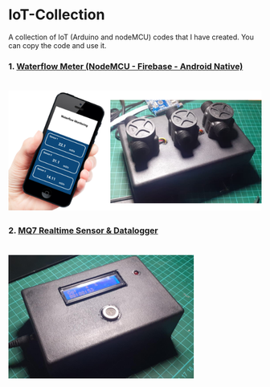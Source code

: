 # IoT-Collection

A collection of IoT (Arduino and nodeMCU) codes that I have created. You can copy the code and use it.


### 1. [Waterflow Meter (NodeMCU - Firebase - Android Native)](https://github.com/lintabong/IoT-Collection/tree/main/WaterFlowMonitoring)

![Android Layout](https://github.com/lintabong/IoT-Collection/blob/main/WaterFlowMonitoring/waterflow.png)
=====


### 2. [MQ7 Realtime Sensor & Datalogger](https://github.com/lintabong/IoT-Collection/tree/main/DataloggerMQ7sdcard)

![Android Layout](https://github.com/lintabong/IoT-Collection/blob/main/DataloggerMQ7sdcard/datalogger.png)
=====
